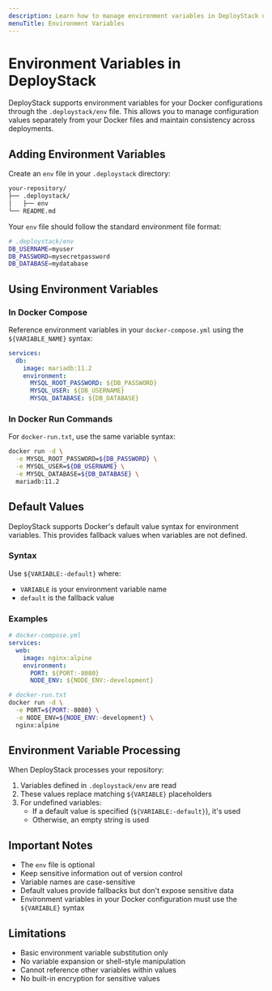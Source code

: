 ```yaml
---
description: Learn how to manage environment variables in DeployStack using the .deploystack/env file. Support for Docker Compose, Docker run commands, and default values.
menuTitle: Environment Variables
---
```


# Environment Variables in DeployStack

DeployStack supports environment variables for your Docker configurations through the `.deploystack/env` file. This allows you to manage configuration values separately from your Docker files and maintain consistency across deployments.

## Adding Environment Variables

Create an `env` file in your `.deploystack` directory:

```bash
your-repository/
├── .deploystack/
│   ├── env
└── README.md
```

Your `env` file should follow the standard environment file format:

```bash
# .deploystack/env
DB_USERNAME=myuser
DB_PASSWORD=mysecretpassword
DB_DATABASE=mydatabase
```

## Using Environment Variables

### In Docker Compose

Reference environment variables in your `docker-compose.yml` using the `${VARIABLE_NAME}` syntax:

```yaml
services:
  db:
    image: mariadb:11.2
    environment:
      MYSQL_ROOT_PASSWORD: ${DB_PASSWORD}
      MYSQL_USER: ${DB_USERNAME}
      MYSQL_DATABASE: ${DB_DATABASE}
```

### In Docker Run Commands

For `docker-run.txt`, use the same variable syntax:

```bash
docker run -d \
  -e MYSQL_ROOT_PASSWORD=${DB_PASSWORD} \
  -e MYSQL_USER=${DB_USERNAME} \
  -e MYSQL_DATABASE=${DB_DATABASE} \
  mariadb:11.2
```

## Default Values

DeployStack supports Docker's default value syntax for environment variables. This provides fallback values when variables are not defined.

### Syntax

Use `${VARIABLE:-default}` where:

- `VARIABLE` is your environment variable name
- `default` is the fallback value

### Examples

```yaml
# docker-compose.yml
services:
  web:
    image: nginx:alpine
    environment:
      PORT: ${PORT:-8080}
      NODE_ENV: ${NODE_ENV:-development}
```

```bash
# docker-run.txt
docker run -d \
  -e PORT=${PORT:-8080} \
  -e NODE_ENV=${NODE_ENV:-development} \
  nginx:alpine
```

## Environment Variable Processing

When DeployStack processes your repository:

1. Variables defined in `.deploystack/env` are read
2. These values replace matching `${VARIABLE}` placeholders
3. For undefined variables:
   - If a default value is specified (`${VARIABLE:-default}`), it's used
   - Otherwise, an empty string is used

## Important Notes

- The `env` file is optional
- Keep sensitive information out of version control
- Variable names are case-sensitive
- Default values provide fallbacks but don't expose sensitive data
- Environment variables in your Docker configuration must use the `${VARIABLE}` syntax

## Limitations

- Basic environment variable substitution only
- No variable expansion or shell-style manipulation
- Cannot reference other variables within values
- No built-in encryption for sensitive values
